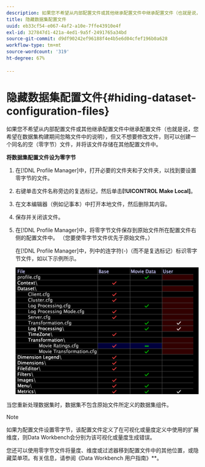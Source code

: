 ```yaml
---
description: 如果您不希望从内部配置文件或其他继承配置文件中继承配置文件（也就是说，您希望在数据集构建期间忽略文件中的说明），但又不想要修改文件，则可以创建一个同名的空（零字节）文件，并将该文件存储在其他配置文件中。
title: 隐藏数据集配置文件
uuid: eb33cf54-e067-4af2-a10e-7ffe43910e4f
exl-id: 327847d1-421a-4ed1-9a5f-2491765a34bd
source-git-commit: d9df90242ef96188f4e4b5e6d04cfef196b0a628
workflow-type: tm+mt
source-wordcount: '319'
ht-degree: 67%

---
```


# 隐藏数据集配置文件{#hiding-dataset-configuration-files}

如果您不希望从内部配置文件或其他继承配置文件中继承配置文件（也就是说，您希望在数据集构建期间忽略文件中的说明），但又不想要修改文件，则可以创建一个同名的空（零字节）文件，并将该文件存储在其他配置文件中。

**将数据集配置文件设为零字节**

1. 在[!DNL Profile Manager]中，打开必要的文件夹和子文件夹，以找到要设置零字节的文件。
1. 右键单击文件名称旁边的复选标记，然后单击&#x200B;**[!UICONTROL Make Local]**。
1. 在文本编辑器（例如记事本）中打开本地文件，然后删除其内容。
1. 保存并关闭该文件。
1. 在[!DNL Profile Manager]中，将零字节文件保存到原始文件所在配置文件右侧的配置文件中。 （您要使零字节文件优先于原始文件。）

   在[!DNL Profile Manager]中，列中的连字符(-)（而不是复选标记）标识零字节文件，如以下示例所示。

   ![](assets/vis_ProfileManager_ZeroByteFile.png)

当您重新处理数据集时，数据集不包含原始文件所定义的数据集组件。

>[!NOTE]
>
>如果为配置文件设置零字节，该配置文件定义了在可视化或量度定义中使用的扩展维度，则Data Workbench会分别为该可视化或量度生成错误。

您还可以使用零字节文件将量度、维度或过滤器移到配置文件中的其他位置，或隐藏菜单项。有关信息，请参阅《Data Workbench 用户指南》**。
